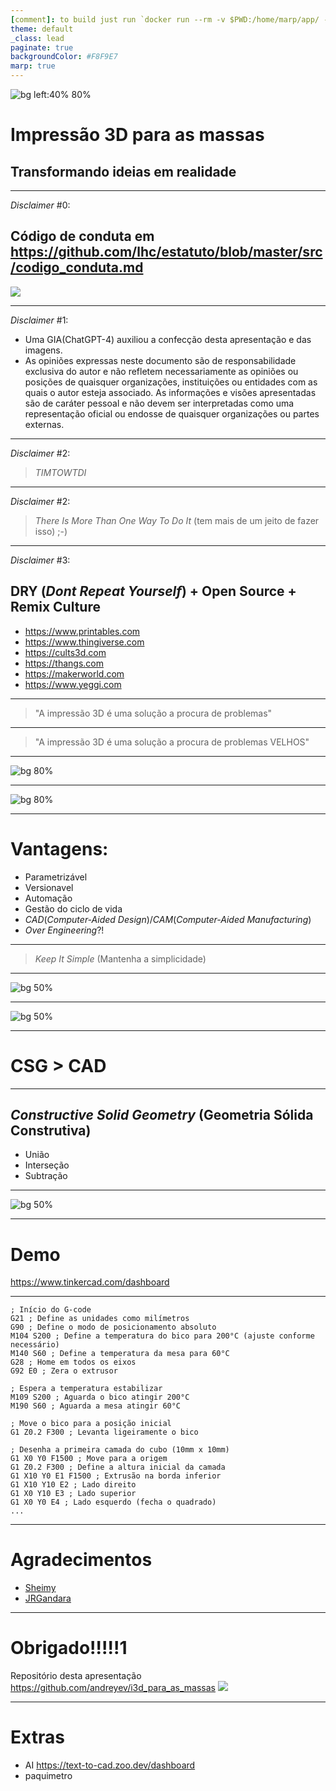 ```yaml
---
[comment]: to build just run `docker run --rm -v $PWD:/home/marp/app/ -e MARP_USER="$(id -u):$(id -g)" -e LANG=$LANG marpteam/marp-cli *.md`
theme: default
_class: lead
paginate: true
backgroundColor: #F8F9E7
marp: true
---
```


<!--
footer: Repositório desta apresentação https://github.com/andreyev/i3d_para_as_massas
-->
![bg left:40% 80%](./images/i3d.png)

# **Impressão 3D para as massas**

## Transformando ideias em realidade

---
<!--
header: Impressão 3D para as massas
footer: Repositório desta apresentação https://github.com/andreyev/i3d_para_as_massas
-->

_Disclaimer_ #0:

## Código de conduta em https://github.com/lhc/estatuto/blob/master/src/codigo_conduta.md
![](https://api.qrserver.com/v1/create-qr-code/?size=150x150&data=https://github.com/lhc/estatuto/blob/master/src/codigo_conduta.md)

---

_Disclaimer_ #1:
- Uma GIA(ChatGPT-4) auxiliou a confecção desta apresentação e das imagens.
- As opiniões expressas neste documento são de responsabilidade exclusiva do autor e não refletem necessariamente as opiniões ou posições de quaisquer organizações, instituições ou entidades com as quais o autor esteja associado. As informações e visões apresentadas são de caráter pessoal e não devem ser interpretadas como uma representação oficial ou endosse de quaisquer organizações ou partes externas.

---

_Disclaimer_ #2:
> _TIMTOWTDI_

---

_Disclaimer_ #2:
> _There Is More Than One Way To Do It_ (tem mais de um jeito de fazer isso) ;-)

---

_Disclaimer_ #3:

## DRY (_Dont Repeat Yourself_) + Open Source + Remix Culture
* https://www.printables.com
* https://www.thingiverse.com
* https://cults3d.com
* https://thangs.com
* https://makerworld.com
* https://www.yeggi.com

---

> "A impressão 3D é uma solução a procura de problemas"

---

> "A impressão 3D é uma solução a procura de problemas VELHOS"

---

![bg 80%](./images/fusion.png)
<!--
footer: 'fonte da imagem: https://autodesk-fusion-360.en.lo4d.com/screenshots'
-->

---

![bg 80%](./images/rhino.png)
<!--
footer: 'fonte da imagem: https://hopific.com/introduction-to-grasshopper-for-rhino/'
-->

---
<!--
header: Impressão 3D para as massas
footer: Repositório desta apresentação https://github.com/andreyev/i3d_para_as_massas
-->

# Vantagens:
* Parametrizável
* Versionavel
* Automação
* Gestão do ciclo de vida
* _CAD_(_Computer-Aided Design_)/_CAM_(_Computer-Aided Manufacturing_)
* _Over Engineering_?!

---

> _Keep It Simple_ (Mantenha a simplicidade)

---

![bg 50%](./images/brinquedo.png)
<!--
footer: 'fonte da imagem: https://www.bumerangbrinquedos.com.br/blocos-de-encaixar-maletuxo-didatico-com-formas-geometricas-vermelho-toys-cardoso-3035/p'
-->

---

![bg 50%](./images/poliedro.png)
<!--
footer: 'fonte da imagem: https://brasilescola.uol.com.br/o-que-e/matematica/o-que-sao-poliedros-platao.htm'
-->

---
<!--
header: Impressão 3D para as massas
footer: Repositório desta apresentação https://github.com/andreyev/i3d_para_as_massas
-->

# CSG > CAD

---

## _Constructive Solid Geometry_ (Geometria Sólida Construtiva)

* União
* Interseção
* Subtração

---

![bg 50%](./images/csg.png)
<!--
footer: 'fonte da imagem: https://en.wikipedia.org/wiki/Constructive_solid_geometry'
-->

---

<!--
header: Impressão 3D para as massas
footer: Repositório desta apresentação https://github.com/andreyev/i3d_para_as_massas
-->

# Demo

https://www.tinkercad.com/dashboard

---

```
; Início do G-code
G21 ; Define as unidades como milímetros
G90 ; Define o modo de posicionamento absoluto
M104 S200 ; Define a temperatura do bico para 200°C (ajuste conforme necessário)
M140 S60 ; Define a temperatura da mesa para 60°C
G28 ; Home em todos os eixos
G92 E0 ; Zera o extrusor

; Espera a temperatura estabilizar
M109 S200 ; Aguarda o bico atingir 200°C
M190 S60 ; Aguarda a mesa atingir 60°C

; Move o bico para a posição inicial
G1 Z0.2 F300 ; Levanta ligeiramente o bico

; Desenha a primeira camada do cubo (10mm x 10mm)
G1 X0 Y0 F1500 ; Move para a origem
G1 Z0.2 F300 ; Define a altura inicial da camada
G1 X10 Y0 E1 F1500 ; Extrusão na borda inferior
G1 X10 Y10 E2 ; Lado direito
G1 X0 Y10 E3 ; Lado superior
G1 X0 Y0 E4 ; Lado esquerdo (fecha o quadrado)
...
```

---

# Agradecimentos

* [Sheimy](https://www.linkedin.com/in/sheimyrahman/)
* [JRGandara](https://www.linkedin.com/in/joao-roberto-sampaio-gandara-ferreira-95905a155/)

---

<!--
footer: ''
-->

# Obrigado!!!!!1
Repositório desta apresentação https://github.com/andreyev/i3d_para_as_massas
![](https://api.qrserver.com/v1/create-qr-code/?size=150x150&data=https://github.com/andreyev/i3d_para_as_massas)

---
<!--
header: Impressão 3D para as massas
footer: Repositório desta apresentação https://github.com/andreyev/i3d_para_as_massas
-->

# Extras

- AI https://text-to-cad.zoo.dev/dashboard
- paquimetro
